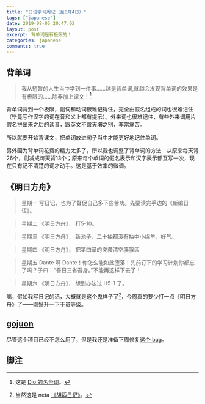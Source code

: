 ```yaml
---
title: "日语学习周记（至8月4日）"
tags: ["japanese"]
date: 2019-08-05 20:47:02
layout: post
excerpt: 背单词是有极限的！
categories: japanese
comments: true
---
```


## 背单词 ##

> 我从短暂的人生当中学到一件事......越是背单词,就越会发现背单词的效果是有极限的......除非加上课文！[^1]

背单词背到一个极限，副词和动词很难记得住，完全由假名组成的词也很难记住（毕竟写作汉字的词在音和义上都有提示）。外来词也很难记住，有些外来词用片假名拼出来之后的读音，跟英文不啻天壤之别，非常痛苦。

所以就要开始背课文，把单词放进句子当中才能更好地记住单词。

另外因为背单词花费的精力太多了，所以我也调整了背单词的方法：从原来每天背26个，削减成每天背13个；原来每个单词的假名表示和汉字表示都互写一次，现在只有记不清楚的词才动手。这是基于效率的微调。


## 《明日方舟》 ##

> 星期一 写日记，也为了督促自己多下些苦功。先要读完手边的《新编日语》。

> 星期二 《明日方舟》， 打5-10。

> 星期三 《明日方舟》， 新池子，二十抽都没有抽中小绵羊，好气。

> 星期四 《明日方舟》， 把第四章的突袭清空胰腺癌

> 星期五  Dante 啊 Dante！你怎么能如此堕落！先前订下的学习计划你都忘了吗？子曰：“吾日三省吾身。”不能再这样下去了！

> 星期六 《明日方舟》， 想到办法过 H5-1 了。

嘛，假如我写日记的话，大概就是这个鬼样子了[^2]，今周真的要少打一点《明日方舟》了——刚好升一下干员等级。


## [gojuon](https://github.com/ZhangYet/gojuon) ##

尽管这个项目已经不怎么用了，但是我还是准备下周修复[这个 bug](https://github.com/ZhangYet/gojuon/issues/4)。


## 脚注 ##

[^1]: 这是 [ Dio 的名台词](https://zh.moegirl.org/%E6%88%91%E4%B8%8D%E5%81%9A%E4%BA%BA%E4%BA%86)。

[^2]: 当然这是 neta [《胡适日记》](https://book.douban.com/review/8666475/)。
